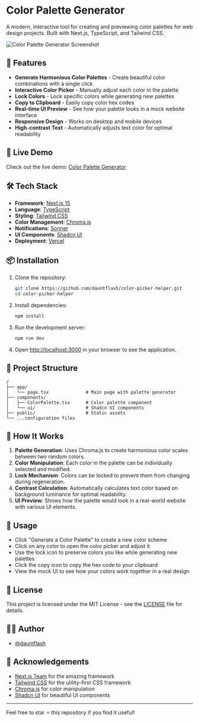 # Color Palette Generator

A modern, interactive tool for creating and previewing color palettes for web design projects. Built with Next.js, TypeScript, and Tailwind CSS.

![Color Palette Generator Screenshot](/screenshot.png)

## 🎨 Features

- **Generate Harmonious Color Palettes** - Create beautiful color combinations with a single click
- **Interactive Color Picker** - Manually adjust each color in the palette
- **Lock Colors** - Lock specific colors while generating new palettes
- **Copy to Clipboard** - Easily copy color hex codes
- **Real-time UI Preview** - See how your palette looks in a mock website interface
- **Responsive Design** - Works on desktop and mobile devices
- **High-contrast Text** - Automatically adjusts text color for optimal readability

## 🚀 Live Demo

Check out the live demo: [Color Palette Generator](https://color-picker-helper.vercel.app/)

## 🛠️ Tech Stack

- **Framework**: [Next.js 15](https://nextjs.org/)
- **Language**: [TypeScript](https://www.typescriptlang.org/)
- **Styling**: [Tailwind CSS](https://tailwindcss.com/)
- **Color Management**: [Chroma.js](https://gka.github.io/chroma.js/)
- **Notifications**: [Sonner](https://sonner.emilkowal.ski/)
- **UI Components**: [Shadcn UI](https://ui.shadcn.com/)
- **Deployment**: [Vercel](https://vercel.com/)

## 📦 Installation

1. Clone the repository:
   ```bash
   git clone https://github.com/dauntflash/color-picker-helper.git
   cd color-picker-helper
   ```

2. Install dependencies:
   ```bash
   npm install
   ```

3. Run the development server:
   ```bash
   npm run dev
   ```

4. Open [http://localhost:3000](http://localhost:3000) in your browser to see the application.

## 🧩 Project Structure

```
/
├── app/
│   └── page.tsx              # Main page with palette generator
├── components/
│   ├── ColorPalette.tsx      # Color palette component
│   └── ui/                   # Shadcn UI components
├── public/                   # Static assets
└── ...configuration files
```

## 🔧 How It Works

1. **Palette Generation**: Uses Chroma.js to create harmonious color scales between two random colors.
2. **Color Manipulation**: Each color in the palette can be individually selected and modified.
3. **Lock Mechanism**: Colors can be locked to prevent them from changing during regeneration.
4. **Contrast Calculation**: Automatically calculates text color based on background luminance for optimal readability.
5. **UI Preview**: Shows how the palette would look in a real-world website with various UI elements.

## 🎯 Usage

- Click "Generate a Color Palette" to create a new color scheme
- Click on any color to open the color picker and adjust it
- Use the lock icon to preserve colors you like while generating new palettes
- Click the copy icon to copy the hex code to your clipboard
- View the mock UI to see how your colors work together in a real design

## 📝 License

This project is licensed under the MIT License - see the [LICENSE](LICENSE) file for details.

## 👨‍💻 Author

- [@dauntflash](https://github.com/dauntflash)

## 🙏 Acknowledgements

- [Next.js Team](https://nextjs.org/about) for the amazing framework
- [Tailwind CSS](https://tailwindcss.com/brand) for the utility-first CSS framework
- [Chroma.js](https://gka.github.io/chroma.js/) for color manipulation
- [Shadcn UI](https://ui.shadcn.com/) for beautiful UI components

---

Feel free to star ⭐ this repository if you find it useful!